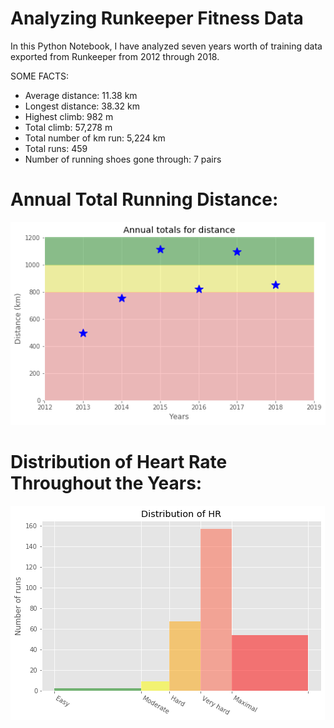 # Analyzing Runkeeper Fitness Data
In this Python Notebook, I have analyzed seven years worth of training data exported from Runkeeper from 2012 through 2018.

SOME FACTS:
- Average distance: 11.38 km
- Longest distance: 38.32 km
- Highest climb: 982 m
- Total climb: 57,278 m
- Total number of km run: 5,224 km
- Total runs: 459
- Number of running shoes gone through: 7 pairs

# Annual Total Running Distance:
![Annual Total Distance](https://github.com/nakshatra-garg/Analyzing-Runkeeper-Fitness-Data/blob/main/datasets/Annual%20Total%20Distance.png)

# Distribution of Heart Rate Throughout the Years:
![Distribution of HR](https://github.com/nakshatra-garg/Analyzing-Runkeeper-Fitness-Data/blob/main/datasets/Distribution%20of%20HR.png)
